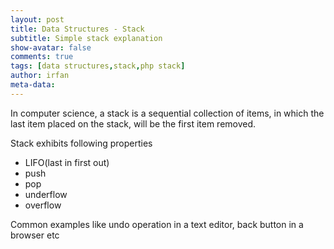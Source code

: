 ```yaml
---
layout: post
title: Data Structures - Stack
subtitle: Simple stack explanation
show-avatar: false
comments: true
tags: [data structures,stack,php stack]
author: irfan
meta-data: 
---
```


In computer science, a stack is a sequential collection of items, in which the last item placed on the stack, will be the first item removed.

Stack exhibits following properties

* LIFO(last in first out)
* push
* pop
* underflow
* overflow 

Common examples like undo operation in a text editor, back button in a browser etc

<script src="https://gist.github.com/irfanbaigdev/5fcc836bd82c3384937b7e66c4f4653b.js"></script>

